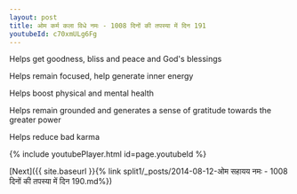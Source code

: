 ```yaml
---
layout: post
title: ओम कर्म कला विधे नमः - 1008 दिनों की तपस्या में दिन 191
youtubeId: c70xmULg6Fg
---
```

 
 
Helps get goodness, bliss and peace and God's blessings
 
Helps remain focused, help generate inner energy 
 
Helps boost physical and mental health 
 
Helps remain grounded and generates a sense of gratitude towards the greater power 
 
Helps reduce bad karma
 
 
 
 


{% include youtubePlayer.html id=page.youtubeId %}
 
[Next]({{ site.baseurl }}{% link  split1/_posts/2014-08-12-ओम सहायय नमः - 1008 दिनों की तपस्या में दिन 190.md%})
 

